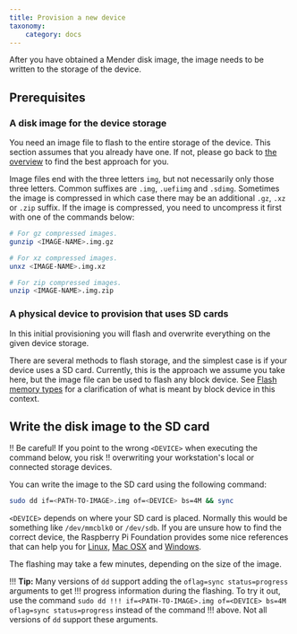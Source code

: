 ```yaml
---
title: Provision a new device
taxonomy:
    category: docs
---
```


After you have obtained a Mender disk image, the image needs to be written to the storage of the
device.

## Prerequisites

### A disk image for the device storage

You need an image file to flash to the entire storage of the device. This section assumes that you
already have one. If not, please go back to [the overview](../overview) to find the best approach
for you.

Image files end with the three letters `img`, but not necessarily only those three letters. Common
suffixes are `.img`, `.uefiimg` and `.sdimg`. Sometimes the image is compressed in which case there
may be an additional `.gz`, `.xz` or `.zip` suffix. If the image is compressed, you need to
uncompress it first with one of the commands below:

```bash
# For gz compressed images.
gunzip <IMAGE-NAME>.img.gz

# For xz compressed images.
unxz <IMAGE-NAME>.img.xz

# For zip compressed images.
unzip <IMAGE-NAME>.img.zip
```


### A physical device to provision that uses SD cards

In this initial provisioning you will flash and overwrite everything on the given device storage.

There are several methods to flash storage, and the simplest case is if your device uses a SD
card. Currently, this is the approach we assume you take here, but the image file can be used to
flash any block device. See [Flash memory
types](../../03.Devices/02.Yocto-project/01.Partition-configuration/docs.md#flash-memory-types) for
a clarification of what is meant by block device in this context.


## Write the disk image to the SD card

!! Be careful! If you point to the wrong `<DEVICE>` when executing the command below, you risk
!! overwriting your workstation's local or connected storage devices.

You can write the image to the SD card using the following command:

```bash
sudo dd if=<PATH-TO-IMAGE>.img of=<DEVICE> bs=4M && sync
```

`<DEVICE>` depends on where your SD card is placed. Normally this would be something like
`/dev/mmcblk0` or `/dev/sdb`.  If you are unsure how to find the correct device, the Raspberry Pi
Foundation provides some nice references that can help you for
[Linux](https://www.raspberrypi.org/documentation/installation/installing-images/linux.md?target=_blank),
[Mac
OSX](https://www.raspberrypi.org/documentation/installation/installing-images/mac.md?target=_blank)
and
[Windows](https://www.raspberrypi.org/documentation/installation/installing-images/windows.md?target=_blank).

The flashing may take a few minutes, depending on the size of the image.

!!! **Tip:** Many versions of `dd` support adding the `oflag=sync status=progress` arguments to get
!!! progress information during the flashing. To try it out, use the command `sudo dd
!!! if=<PATH-TO-IMAGE>.img of=<DEVICE> bs=4M oflag=sync status=progress` instead of the command
!!! above. Not all versions of `dd` support these arguments.
